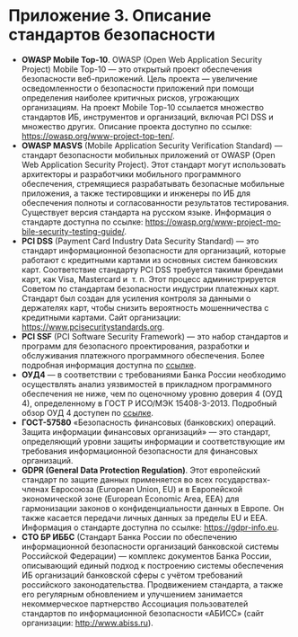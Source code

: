 # Приложение 3. Описание стандартов безопасности

  <ul>
    <li><b>OWASP Mobile Top-10</b>. OWASP (Open Web Application Security Project) Mobile Top-10 — это открытый проект обеспечения безопасности веб-приложений. Цель проекта — увеличение осведомленности о безопасности приложений при помощи определения наиболее критичных рисков, угрожающих организациям. На проект Mobile Top-10 ссылается множество стандартов ИБ, инструментов и организаций, включая PCI DSS и множество других. Описание проекта доступно по ссылке: <a href="https://owasp.org/www-project-top-ten/">https://owasp.org/www-project-top-ten/</a>.</li>
    <li><b>OWASP MASVS</b> (Mobile Application Security Verification Standard) — стандарт безопасности мобильных приложений от OWASP (Open Web Application Security Project). Этот стандарт могут использовать архитекторы и разработчики мобильного программного обеспечения, стремящиеся разрабатывать безопасные мобильные приложения, а также тестировщики и инженеры по ИБ для обеспечения полноты и согласованности результатов тестирования. Существует версия стандарта на русском языке. Информация о стандарте доступна по ссылке: <a href="https://owasp.org/www-project-mobile-security-testing-guide/"><span lang="EN-US">https</span>://<span lang="EN-US">owasp</span>.<span lang="EN-US">org</span>/<span lang="EN-US">www</span>-<span lang="EN-US">project</span>-<span lang="EN-US">mobile</span>-<span lang="EN-US">security</span>-<span lang="EN-US">testing</span>-<span lang="EN-US">guide</span>/</a>.</li>
    <li><b>PCI DSS</b> (Payment Card Industry Data Security Standard) — это стандарт информационной безопасности для организаций, которые работают с кредитными картами из основных систем банковских карт. Соответствие стандарту PCI DSS требуется такими брендами карт, как Visa, Mastercard и  т. п. Этот процесс администрируется Советом по стандартам безопасности индустрии платежных карт. Стандарт был создан для усиления контроля за данными о держателях карт, чтобы снизить вероятность мошенничества с кредитными картами. Сайт организации: <a href="https://www.pcisecuritystandards.org">https://www.pcisecuritystandards.org</a>.</li>
    <li><b>PCI SSF</b> (PCI Software Security Framework) — это набор стандартов и программ для безопасного проектирования, разработки и обслуживания платежного программного обеспечения. Более подробная информация доступна по <a href="https://listings.pcisecuritystandards.org/documents/Secure-Software-Program-Guide-v1.pdf">ссылке</a>.</li>
    <li><b>ОУД4</b> — в соответствии с требованиями Банка России необходимо осуществлять анализ уязвимостей в прикладном программного обеспечения не ниже, чем по оценочному уровню доверия 4 (ОУД 4), определенному в ГОСТ Р ИСО/МЭК 15408-3-2013. Подробный обзор ОУД 4 доступен по <a href=" https://habr.com/ru/company/swordfish_security/blog/543016/">ссылке</a>.</li>
    <li><b>ГОСТ-57580</b> «Безопасность финансовых (банковских) операций. Защита информации финансовых организаций» — это стандарт, определяющий уровни защиты информации и соответствующие им требования информационной безопасности для финансовых организаций.</li>
    <li><b>GDPR (General Data Protection Regulation)</b>. Этот европейский стандарт по защите данных применяется во всех государствах-членах Евросоюза (European Union, EU) и в Европейской экономической зоне (European Economic Area, EEA) для гармонизации законов о конфиденциальности данных в Европе. Он также касается передачи личных данных за пределы EU и EEA. Информация о стандарте доступна по ссылке: <a href="https://gdpr-info.eu">https://gdpr-info.eu</a>.</li>
    <li><b>СТО БР ИББС</b> (Стандарт Банка России по обеспечению информационной безопасности организаций банковской системы Российской Федерации) — комплекс документов Банка России, описывающий единый подход к построению системы обеспечения ИБ организаций банковской сферы с учётом требований российского законодательства. Продвижением стандарта, а также его регулярным обновлением и улучшением занимается некоммерческое партнерство Ассоциация пользователей стандартов по информационной безопасности «АБИСС» (сайт организации: <a href="http://www.abiss.ru">http://www.abiss.ru</a>).</li>
  </ul>
  <p> </p>
</body>
</html>
